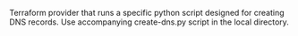 Terraform provider that runs a specific python script designed for creating DNS records. Use accompanying create-dns.py script in the local directory. 


